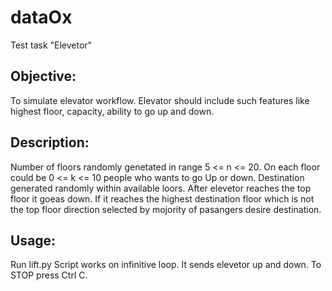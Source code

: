 # dataOx
Test task "Elevetor"

## Objective: 
To simulate elevator workflow. Elevator should include such features like highest floor, capacity, ability to go up and down.
## Description: 
Number of floors randomly genetated in range 5 <= n <= 20. On each floor could be 0 <= k <= 10 people who wants to go Up or down. 
Destination generated randomly within available loors. After elevetor reaches the top floor it goeas down.
If it reaches the highest destination floor which is not the top floor direction selected by mojority of pasangers desire destination.
## Usage: 
Run lift.py Script works on infinitive loop. It sends elevetor up and down. To STOP press Ctrl C.
